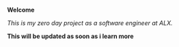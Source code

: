 **Welcome**

*This is my zero day project as a software engineer at ALX.*

**This will be updated as soon as i learn more**
